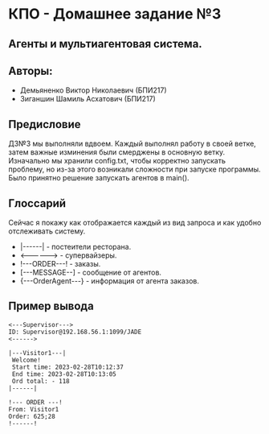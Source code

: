 # КПО - Домашнее задание №3

## Агенты и мультиагентовая система.
## Авторы: 
- Демьяненко Виктор Николаевич (БПИ217)
- Зиганшин Шамиль Асхатович (БПИ217)

## Предисловие
ДЗ№3 мы выполняли вдвоем. Каждый выполнял работу в своей ветке, затем важные изминения были смерджены в основную ветку.
Изначально мы хранили config.txt, чтобы корректно запускать проблему, но из-за этого возникали сложности при запуске программы.
Было принятно решение запускать агентов в main().

## Глоссарий
Сейчас я покажу как отображается каждый из вид запроса и как удобно отслеживать систему.

- |------| - постеители ресторана.
- <------> - супервайзеры. 
- !---ORDER---! - заказы.
- [---MESSAGE--] - сообщение от агентов.
- {---OrderAgent---} - информация от агента заказов.

## Пример вывода

```
<---Supervisor--->
ID: Supervisor@192.168.56.1:1099/JADE
<------>

|---Visitor1---|
 Welcome!
 Start time: 2023-02-28T10:12:37 
 End time: 2023-02-28T10:13:05 
 Ord total: - 118
|------|

!--- ORDER ---!
From: Visitor1
Order: 625;28
!------!
```

